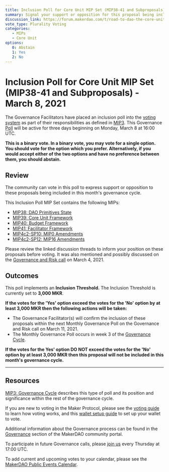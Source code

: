 ```yaml
---
title: Inclusion Poll for Core Unit MIP Set (MIP38-41 and Subproposals) - March 8, 2021
summary: Signal your support or opposition for this proposal being included in this month's governance cycle. 
discussion_link: https://forum.makerdao.com/t/road-to-dao-the-core-unit-operating-model/6105
vote_type: Plurality Voting
categories:
   - MIPs
   - Core Unit
options:
   0: Abstain
   1: Yes
   2: No
---
```

# Inclusion Poll for Core Unit MIP Set (MIP38-41 and Subproposals) - March 8, 2021

The Governance Facilitators have placed an inclusion poll into the [voting system](https://vote.makerdao.com/polling) as part of their responsibilities as defined in [MIP3](https://github.com/makerdao/mips/blob/master/MIP3/mip3.md). This Governance [Poll](https://community-development.makerdao.com/en/learn/governance/on-chain-gov) will be active for three days beginning on Monday, March 8 at 16:00 UTC.

**This is a binary vote. In a binary vote, you may vote for a single option. You should vote for the option which you prefer. Alternatively, if you would accept either of the two options and have no preference between them, you should abstain.**

## Review

The community can vote in this poll to express support or opposition to these proposals being included in this month's governance cycle.

 This Inclusion Poll MIP Set contains the following MIPs:
* [MIP38: DAO Primitives State](https://forum.makerdao.com/t/mip38-dao-primitives-state/6095)
* [MIP39: Core Unit Framework](https://forum.makerdao.com/t/mip39-core-unit-framework/6096)
* [MIP40: Budget Framework](https://forum.makerdao.com/t/mip40-budget-framework/6097)
* [MIP41: Facilitator Framework](https://forum.makerdao.com/t/mip41-facilitator-framework/6098)
* [MIP4c2-SP10: MIP0 Amendments ](https://forum.makerdao.com/t/mip4c2-sp10-mip0-amendments/6099)
* [MIP4c2-SP12: MIP16 Amendments](https://forum.makerdao.com/t/mip4c2-sp12-mip16-amendments/6101)

Please review the linked discussion threads to inform your position on these proposals before voting. It was also mentioned and possibly discussed on the [Governance and Risk call](https://forum.makerdao.com/t/agenda-discussion-scientific-governance-and-risk-131-thursday-march-4-17-00-utc/6737) on March 4, 2021.

## Outcomes

This poll implements an **Inclusion Threshold.** The Inclusion Threshold is currently set to **3,000 MKR**.

**If the votes for the 'Yes' option exceed the votes for the 'No' option by at least 3,000 MKR then the following actions will be taken:**
* The Governance Facilitator(s) will confirm the inclusion of these proposals within the next Monthly Governance Poll on the Governance and Risk call on March 11, 2021. 
* The Monthly Governance Poll occurs in week 3 of the [Governance Cycle](https://github.com/makerdao/mips/blob/master/MIP3/mip3.md).

**If the votes for the Yes' option DO NOT exceed the votes for the 'No' option by at least 3,000 MKR then this proposal will not be included in this month's governance cycle.**

---

## Resources

[MIP3: Governance Cycle](https://github.com/makerdao/mips/blob/master/MIP3/mip3.md) describes this type of poll and its position and significance within the rest of the governance cycle.

If you are new to voting in the Maker Protocol, please see the [voting guide](https://community-development.makerdao.com/en/learn/governance/how-voting-works/) to learn how voting works, and this [wallet setup guide](https://community-development.makerdao.com/en/learn/governance/voting-setup/) to set up your wallet to vote.

Additional information about the Governance process can be found in the [Governance](https://community-development.makerdao.com/en/learn/governance) section of the MakerDAO community portal.

To participate in future Governance calls, please [join us](https://github.com/makerdao/community/tree/master/governance/governance-and-risk-meetings) every Thursday at 17:00 UTC.

To add current and upcoming votes to your calendar, please see the [MakerDAO Public Events Calendar](https://calendar.google.com/calendar/embed?src=makerdao.com_3efhm2ghipksegl009ktniomdk%40group.calendar.google.com&ctz=UTC&mode=week&showCalendars=0&showPrint=0).
